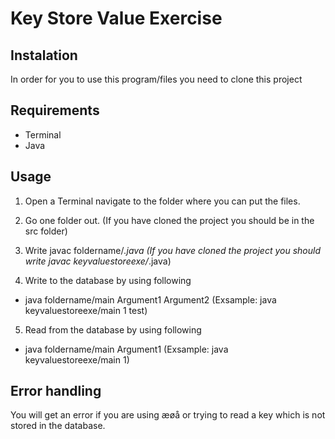 # Key Store Value Exercise

## Instalation
In order for you to use this program/files you need to clone this project

## Requirements
  - Terminal
  - Java

## Usage
1. Open a Terminal navigate to the folder where you can put the files.

2. Go one folder out. (If you have cloned the project you should be in the src folder)

3. Write javac foldername/*.java (If you have cloned the project you should write javac keyvaluestoreexe/*.java)

4. Write to the database by using following
  - java foldername/main Argument1 Argument2 (Exsample: java keyvaluestoreexe/main 1 test)

5. Read from the database by using following
  - java foldername/main Argument1 (Exsample: java keyvaluestoreexe/main 1)

## Error handling
You will get an error if you are using æøå or trying to read a key which is not stored in the database.
